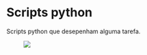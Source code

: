 # Scripts python
<p>
	Scripts python que desepenham alguma tarefa.
</p>
<figure>
	<img src="https://www.python.org/static/img/python-logo.png"></img>
</figure>


